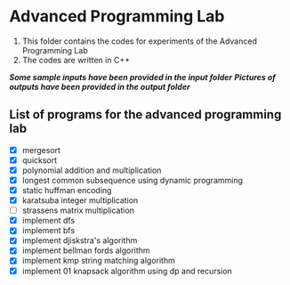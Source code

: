 # Advanced Programming Lab

1. This folder contains the codes for experiments of the Advanced Programming Lab
2. The codes are written in C++

***Some sample inputs have been provided in the input folder*** 
***Pictures of outputs have been provided in the output folder***


## List of programs for the advanced programming lab

* [X] mergesort
* [X] quicksort
* [X] polynomial addition and multiplication
* [X] longest common subsequence using dynamic programming
* [X] static huffman encoding
* [X] karatsuba integer multiplication
* [ ] strassens matrix multiplication
* [X] implement dfs
* [X] implement bfs
* [X] implement djiskstra's algorithm
* [X] implement bellman fords algorithm
* [X] implement kmp string matching algorithm
* [X] implement 01 knapsack algorithm using dp and recursion
